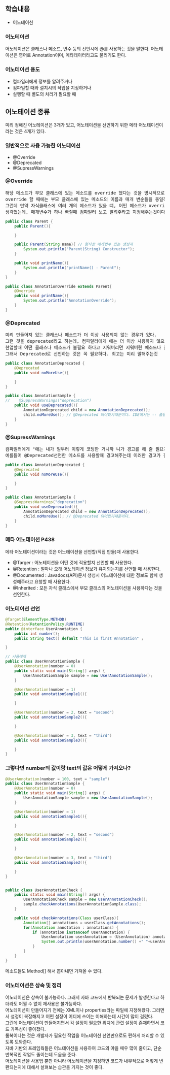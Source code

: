 ## 학습내용
- 어노테이션

### 어노테이션
어노테이션은 클래스나 메소드, 변수 등의 선언시에 @를 사용하는 것을 말한다. 어노테이션은 영어로 Annotation이며, 메타데이터라고도 불리기도 한다.

### 어노테이션 용도
- 컴파일러에게 정보를 알려주거나
- 컴파일할 때와 설치시의 작업을 지정하거나
- 실행할 때 별도의 처리가 필요할 때

## 어노테이션 종류
미리 정해진 어노테이션은 3개가 있고, 어노테이션을 선언하기 위한 메타 어노테이션이라는 것은 4개가 있다.

### 일반적으로 사용 가능한 어노테이션
- @Override
- @Deprecated
- @SupressWarnings

### @Override
<pre>
해당 메소드가 부모 클래스에 있는 메소드를 override 했다는 것을 명시적으로 선언한다.
override 할 때에는 부모 클래스에 있는 메소드의 이름과 매개 변순들을 동일하게 가져간다. 
그런데 만약 자식클래스에 여러 개의 메소드가 있을 떄, 어떤 메소드가 override되었는지 쉽게 알수 없을수도 있을때나 메소드를 override했다고
생각했는데, 매개변수가 하나 빠질때 컴파일러 보고 알려주라고 지정해주는것이다.
</pre>
```java
public class Parent {
    public Parent(){

    }

    public Parent(String name){ // 형식상 매개변수 있는 생성자
        System.out.println("Parent(String) Constructor");
    }

    public void printName(){
        System.out.println("printName() - Parent");
    }
}

public class AnnotationOverride extends Parent{
    @Override
    public void printName(){
        System.out.println("AnnotationOverride");
    }
}
```




### @Deprecated
<pre>
미리 만들어져 있는 클래스나 메소드가 더 이상 사용되지 않는 경우가 있다.
그런 것을 deprecated라고 하는데, 컴파일러에게 애는 더 이상 사용하지 않으니까 나중에 누가 이거 쓰면 경고(에러가 아님 경고임) 한번 해주라고 한다.
현업할때 어떤 클래스나 메소드가 불필요 하다고 지워버리면 지워버린 메소드나 클래스를 참조하는 다른 개발자가 만든 프로그램이 변경된 사항을 모른다면 컴파일할때 에러가 발생할 것이다.
그래서 Deprecated로 선언하는 것은 꼭 필요하다. 최고는 미리 말해주는것
</pre>
```java
public class AnnotationDeprecated {
    @Deprecated
    public void noMoreUse(){

    }
}

public class AnnotationSample {
//    @SuppressWarnings("deprecation")
    public void useDeprecated(){
        AnnotationDeprecated child = new AnnotationDeprecated();
        child.noMoreUse(); // @Deprecated 되어있기때문이다. IDE에서는 -- 줄을 그어준다.
    }
}
```

### @SupressWarnings
<pre>
컴파일러에게 "애는 내가 일부러 이렇게 코딩한 거니까 니가 경고를 해 줄 필요가 없어"라고 이야기해주는것이다.
예를들어 @Deprecated선언한 메소드를 사용할때 경고해주는데 이러한 경고가 필요없을 경우 이 어노테이션을 사용한다.
</pre>

```java
public class AnnotationDeprecated {
    @Deprecated
    public void noMoreUse(){

    }
}

public class AnnotationSample {
    @SuppressWarnings("deprecation")
    public void useDeprecated(){
        AnnotationDeprecated child = new AnnotationDeprecated();
        child.noMoreUse(); // @Deprecated 되어있기때문이다.
    }
}
```

### 메타 어노테이션 P438
메타 어노테이션이라는 것은 어노테이션을 선언할(직접 만들)때 사용한다.
- @Targer : 어노테이션을 어떤 것에 적용할지 선언할 때 사용한다.  
- @Retention : 얼마나 오래 어노테이션 정보가 유지되는지를 선언할 때 사용한다.
- @Documented : Javadocs(API)문서 생성시 어노테이션에 대한 정보도 함께 생성해주라고 요청할 때 사용한다.
- @Inherited : 모든 자식 클래스에서 부모 클래스의 어노테이션을 사용하다는 것을 선언한다.

### 어노테이션 선언
```java
@Target(ElementType.METHOD)
@Retention(RetentionPolicy.RUNTIME)
public @interface UserAnnotation {
    public int number();
    public String text() default "This is first Annotation" ;

}

// 사용예제
public class UserAnnotationSample {
    @UserAnnotation(number = 0)
    public static void main(String[] args) {
        UserAnnotationSample sample = new UserAnnotationSample();
    }

    @UserAnnotation(number = 1)
    public void annotationSample1(){

    }

    @UserAnnotation(number = 2, text = "second")
    public void annotationSample2(){

    }

    @UserAnnotation(number = 3, text = "third")
    public void annotationSample3(){

    }
}
```
### 그렇다면 number의 값이랑 text의 값은 어떻게 가져오나?
```java
@UserAnnotation(number = 100, text = "sample")
public class UserAnnotationSample {
    @UserAnnotation(number = 0)
    public static void main(String[] args) {
        UserAnnotationSample sample = new UserAnnotationSample();
    }

    @UserAnnotation(number = 1)
    public void annotationSample1(){

    }

    @UserAnnotation(number = 2, text = "second")
    public void annotationSample2(){

    }

    @UserAnnotation(number = 3, text = "third")
    public void annotationSample3(){

    }
}


public class UserAnnotationCheck {
    public static void main(String[] args) {
        UserAnnotationCheck sample = new UserAnnotationCheck();
        sample.checkAnnotations(UserAnnotationSample.class);
    }

    public void checkAnnotations(Class userClass){
        Annotation[] annotations = userClass.getAnnotations();
        for(Annotation annotation : annotations) {
            if (annotation instanceof UserAnnotation) {
                UserAnnotation userAnnotation = (UserAnnotation) annotation;
                System.out.println(userAnnotation.number() +" "+userAnnotation.text());
            }
        }
    }
}
```
메소드들도 Method[] 해서 뽑아내면 가져올 수 있다.

### 어노테이션은 상속 및 정리
어노테이션은 상속이 불가능하다. 그래서 자바 코드에서 반복되는 문제가 발생한다고 하더라도 어쩔 수 없이 재사용은 불가능하다. <br>
어노테이션이 만들어지기 전에는 XML이나 properties라는 파일에 지정해왔다. 그러면서 설정이 복잡해지고 어떤 설정이 어디에 쓰이는 이해하는데 시간이 많이 걸렸다. <br>
그런데 어노테이션이 만들어지면서 각 설정이 필요한 위치에 관련 설정이 존재하면서 코드 가독성이 좋아졌다. <br>
롬복이나는 것은 개발자가 필요한 작업을 어노테이션 선언만으로도 편하게 처리할 수 있도록 도와준다. <br>
자바 기반의 프레임웍들은 어노테이션을 사용하여 코드의 야을 매우 많이 줄이고, 단순 반복적인 작업도 줄이는데 도움을 준다. <br>
어노테이션을 사용법 뿐만 아니라 어노테이션을 지정하면 코드가 내부적으로 어떻게 변환되는지에 대해서 살펴보는 습관을 가지는 것이 좋다.
